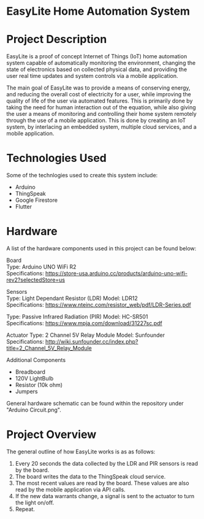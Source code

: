 # EasyLite Home Automation System

# Project Description
EasyLite is a proof of concept Internet of Things (IoT) home automation system capable of automatically monitoring the environment, changing the state of electronics based on collected physical data, and providing the user real time updates and system controls via a mobile application.

The main goal of EasyLite was to provide a means of conserving energy, and reducing the overall cost of electricity for a user, while improving the quality of life of the user via automated features. This is primarily done by taking the need for human interaction out of the equation, while also giving the user a means of monitoring and controlling their home system remotely through the use of a mobile application. This is done by creating an IoT system, by interlacing an embedded system, multiple cloud services, and a mobile application.


# Technologies Used
Some of the technlogies used to create this system include:
- Arduino
- ThingSpeak
- Google Firestore
- Flutter

# Hardware
A list of the hardware components used in this project can be found below:
  
Board    
Type: Arduino UNO WiFi R2  
Specifications: https://store-usa.arduino.cc/products/arduino-uno-wifi-rev2?selectedStore=us
  
Sensors  
Type: Light Dependant Resistor (LDR)
Model: LDR12  
Specifications: https://www.nteinc.com/resistor_web/pdf/LDR-Series.pdf
  
Type: Passive Infrared Radiation (PIR)
Model: HC-SR501  
Specifications: https://www.mpja.com/download/31227sc.pdf
  
Actuator
Type: 2 Channel 5V Relay Module
Model: Sunfounder  
Specifications: http://wiki.sunfounder.cc/index.php?title=2_Channel_5V_Relay_Module

Additional Components
- Breadboard
- 120V LightBulb
- Resistor (10k ohm)
- Jumpers

General hardware schematic can be found within the repository under "Arduino Circuit.png".

# Project Overview
The general outline of how EasyLite works is as as follows:
1. Every 20 seconds the data collected by the LDR and PIR sensors is read by the board.
2. The board writes the data to the ThingSpeak cloud service. 
3. The most recent values are read by the board. These values are also read by the mobile application via API calls.
4. If the new data warrants change, a signal is sent to the actuator to turn the light on/off.
5. Repeat.
































